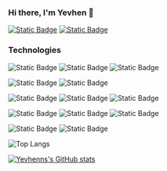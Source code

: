 ### Hi there, I'm Yevhen 👋

[![Static Badge](https://img.shields.io/badge/linkedin-blue?style=for-the-badge&logo=linkedin)](https://www.linkedin.com/in/yevhen-ziuskin-031b7b23b/)
[![Static Badge](https://img.shields.io/badge/Telegram-blue?style=for-the-badge&logo=Telegram&labelColor=white)](https://t.me/Yevhen_1990)

### Technologies
![Static Badge](https://img.shields.io/badge/HTML-orange?style=for-the-badge&logo=HTML5&labelColor=white)
![Static Badge](https://img.shields.io/badge/CSS-blue?style=for-the-badge&logo=CSS3&logoColor=blue&labelColor=white)
![Static Badge](https://img.shields.io/badge/SCSS-pink?style=for-the-badge&logo=Sass&logoColor=pink&labelColor=white)

![Static Badge](https://img.shields.io/badge/Type_Script-blue?style=for-the-badge&logo=Typescript&labelColor=black)
![Static Badge](https://img.shields.io/badge/Java_Script-yellow?style=for-the-badge&logo=JavaScript&labelColor=black)

![Static Badge](https://img.shields.io/badge/React-blue?style=for-the-badge&logo=React&labelColor=black)
![Static Badge](https://img.shields.io/badge/Next.js-black?style=for-the-badge&logo=Next.js)
![Static Badge](https://img.shields.io/badge/React_Native-blue?style=for-the-badge&logo=React&labelColor=black)

![Static Badge](https://img.shields.io/badge/Node.js-green?style=for-the-badge&logo=Node.js&labelColor=white)
![Static Badge](https://img.shields.io/badge/Express-black?style=for-the-badge&logo=Express)
![Static Badge](https://img.shields.io/badge/Mongo_DB-green?style=for-the-badge&logo=Mongodb&labelColor=white)

![Static Badge](https://img.shields.io/badge/GitLab-yellow?style=for-the-badge&logo=Gitlab&labelColor=black)
![Static Badge](https://img.shields.io/badge/GitHub-black?style=for-the-badge&logo=Github&labelColor=black)

![Top Langs](https://github-readme-stats.vercel.app/api/top-langs/?username=yevhenns&hide_progress=false&layout=compact)

[![Yevhenns's GitHub stats](https://github-readme-stats.vercel.app/api?username=yevhenns)](https://github.com/anuraghazra/github-readme-stats)

